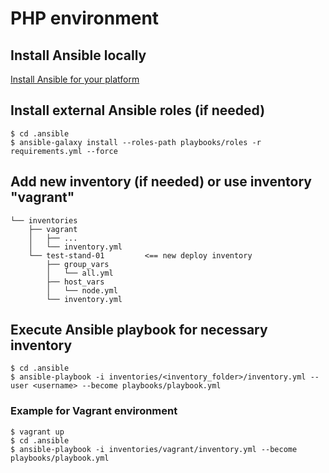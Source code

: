 # PHP environment

## Install Ansible locally

[Install Ansible for your platform](https://docs.ansible.com/ansible/latest/installation_guide/intro_installation.html)

## Install external Ansible roles (if needed)
```
$ cd .ansible
$ ansible-galaxy install --roles-path playbooks/roles -r requirements.yml --force
```

## Add new inventory (if needed) or use inventory "vagrant"
```
└── inventories
    ├── vagrant
    │   ├── ...
    │   └── inventory.yml
    └── test-stand-01         <== new deploy inventory
        ├── group_vars
        │   └── all.yml
        ├── host_vars
        │   └── node.yml
        └── inventory.yml
```

## Execute Ansible playbook for necessary inventory
```
$ cd .ansible
$ ansible-playbook -i inventories/<inventory_folder>/inventory.yml --user <username> --become playbooks/playbook.yml
```

### Example for Vagrant environment
```
$ vagrant up
$ cd .ansible
$ ansible-playbook -i inventories/vagrant/inventory.yml --become playbooks/playbook.yml
```
